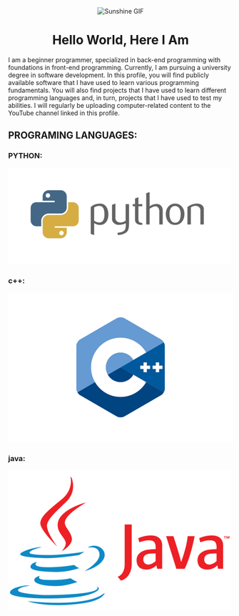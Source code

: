 <div align="center">
  <img src="https://i0.wp.com/animeshelter.com/wp-content/uploads/2018/03/sunshine.gif" alt="Sunshine GIF" width="500">
  <h1>Hello World, Here I Am</h1>
</div>
I am a beginner programmer, specialized in back-end programming with foundations in front-end programming. Currently, I am pursuing a university degree in software development. In this profile, you will find publicly available software that I have used to learn various programming fundamentals. You will also find projects that I have used to learn different programming languages and, in turn, projects that I have used to test my abilities. I will regularly be uploading computer-related content to the YouTube channel linked in this profile.


## PROGRAMING LANGUAGES:
### PYTHON:
![imgpython](python.png)
### c++:
![imgc](C++logo.svg)
### java:
![imgjava](Java-logo.png)

